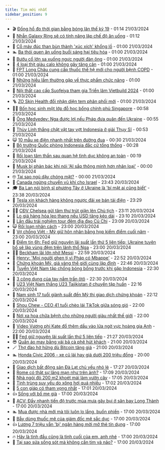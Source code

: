 ```yaml
---
title: Tim mới nhất
sidebar_position: 9
---
```


<!-- vnexpress-tin-moi-nhat:START -->
- 🎬 [Đồng hồ đo thời gian bằng bóng lăn thế kỷ 19](https://vnexpress.net/dong-ho-do-thoi-gian-bang-bong-lan-the-ky-19-4723887.html) - 01:14 21/03/2024
- 🐎 [Nhẫn Galaxy Ring sẽ có tính năng lập chế độ ăn uống](https://vnexpress.net/nhan-galaxy-ring-se-co-tinh-nang-lap-che-do-an-uong-4724713.html) - 01:12 21/03/2024
- 🦍 [Cỗ máy đúc than bùn thành &#39;xúc xích&#39; khổng lồ](https://vnexpress.net/co-may-duc-than-bun-thanh-xuc-xich-khong-lo-4724141.html) - 01:00 21/03/2024
- 🏊 [Ba thói quen ăn uống buổi sáng hại tiêu hóa](https://vnexpress.net/ba-thoi-quen-an-uong-buoi-sang-hai-tieu-hoa-4724692.html) - 01:00 21/03/2024
- 🎊 [Bướu cổ lớn sa xuống ngực người đàn ông](https://vnexpress.net/buou-co-lon-sa-xuong-nguc-nguoi-dan-ong-4724633.html) - 01:00 21/03/2024
- 🎃 [4 loại thịt giàu calo không gây tăng cân](https://vnexpress.net/4-loai-thit-giau-calo-khong-gay-tang-can-4724616.html) - 01:00 21/03/2024
- 🧰 [FPT Long Châu cung cấp thuốc thế hệ mới cho người bệnh COPD](https://vnexpress.net/fpt-long-chau-cung-cap-thuoc-the-he-moi-cho-nguoi-benh-copd-4724532.html) - 01:00 21/03/2024
- 🔭 [Những hiểu lầm thường gặp về thực phẩm chức năng](https://vnexpress.net/nhung-hieu-lam-thuong-gap-ve-thuc-pham-chuc-nang-4723945.html) - 01:00 21/03/2024
- 🫶 [Nội thất cao cấp Suofeiya tham gia Triển lãm Vietbuild 2024](https://vnexpress.net/noi-that-cao-cap-suofeiya-tham-gia-trien-lam-vietbuild-2024-4723485.html) - 01:00 21/03/2024
- 🪜 [ZO Skin Health đổi nhận diện tem phân phối mới](https://vnexpress.net/zo-skin-health-doi-nhan-dien-tem-phan-phoi-moi-4721222.html) - 01:00 21/03/2024
- 👨‍🏫 [Bốn học sinh một lớp đỗ học bổng chính phủ Singapore](https://vnexpress.net/bon-hoc-sinh-mot-lop-do-hoc-bong-chinh-phu-singapore-4724492.html) - 00:58 21/03/2024
- 🎊 [Ông Medvedev: Nga được lợi nếu Pháp đưa quân đến Ukraine](https://vnexpress.net/ong-medvedev-nga-duoc-loi-neu-phap-dua-quan-den-ukraine-4724740.html) - 00:55 21/03/2024
- 🎊 [Thùy Linh thắng chật vật tay vợt Indonesia ở giải Thụy Sĩ](https://vnexpress.net/thuy-linh-thang-chat-vat-tay-vot-indonesia-o-giai-thuy-si-4724762.html) - 00:53 21/03/2024
- 😺 [10 mẫu xe điện nhanh nhất trên đường đua](https://vnexpress.net/10-mau-xe-dien-nhanh-nhat-tren-duong-dua-4723058.html) - 00:30 21/03/2024
- 🐘 [Bộ trưởng Quốc phòng Indonesia đắc cử tổng thống](https://vnexpress.net/bo-truong-quoc-phong-indonesia-dac-cu-tong-thong-4724741.html) - 00:28 21/03/2024
- 🌁 [Rối loạn tâm thần sau quan hệ tình dục không an toàn](https://vnexpress.net/roi-loan-tam-than-sau-quan-he-tinh-duc-khong-an-toan-4723537.html) - 00:19 21/03/2024
- 🐲 [Musk bị phản bác khi nói &#39;AI sắp thông minh hơn nhân loại&#39;](https://vnexpress.net/musk-bi-phan-bac-khi-noi-ai-sap-thong-minh-hon-nhan-loai-4724469.html) - 00:00 21/03/2024
- 🤓 [Tại sao ngủ dậy chóng mặt?](https://vnexpress.net/tai-sao-ngu-day-chong-mat-4724625.html) - 00:00 21/03/2024
- 💪 [Canada ngừng chuyển vũ khí cho Israel](https://vnexpress.net/canada-ngung-chuyen-vu-khi-cho-israel-4724732.html) - 23:43 20/03/2024
- 🎓 [Ba Lan nói binh sĩ phương Tây ở Ukraine là &#39;bí mật ai cũng biết&#39;](https://vnexpress.net/ba-lan-noi-binh-si-phuong-tay-o-ukraine-la-bi-mat-ai-cung-biet-4724731.html) - 23:38 20/03/2024
- 🫣 [Tesla xin khách hàng không ngược đãi xe bán tải điện](https://vnexpress.net/tesla-xin-khach-hang-khong-nguoc-dai-xe-ban-tai-dien-4724319.html) - 23:29 20/03/2024
- 🧑‍💻 [CĐV Chelsea gửi tâm thư trút giận lên Chủ tịch](https://vnexpress.net/cdv-chelsea-gui-tam-thu-trut-gian-len-chu-tich-4724727.html) - 23:11 20/03/2024
- 🐲 [Lo giá hàng hóa leo thang nếu USD tăng kéo dài](https://vnexpress.net/lo-gia-hang-hoa-leo-thang-neu-usd-tang-keo-dai-4724537.html) - 23:10 20/03/2024
- 🌝 [Lần đầu trải nghiệm tour đêm địa đạo Củ Chi](https://vnexpress.net/lan-dau-trai-nghiem-tour-dem-dia-dao-cu-chi-4724446.html) - 23:09 20/03/2024
- 😺 [Rối loạn nhân cách](https://vnexpress.net/roi-loan-nhan-cach-4724663.html) - 23:00 20/03/2024
- 🐎 [Vợ chồng Việt - Mỹ giữ hôn nhân bằng họp kiểm điểm cuối năm](https://vnexpress.net/vo-chong-viet-my-giu-hon-nhan-bang-hop-kiem-diem-cuoi-nam-4724432.html) - 23:00 20/03/2024
- 🎡 [Điểm tin 6h: Fed giữ nguyên lãi suất lần thứ 5 liên tiếp; Ukraine tuyên bố sẽ lập vùng đệm trên lãnh thổ Nga](https://vnexpress.net/diem-tin-6h-fed-giu-nguyen-lai-suat-lan-thu-5-lien-tiep-ukraine-tuyen-bo-se-lap-vung-dem-tren-lanh-tho-nga-4724734.html) - 23:00 20/03/2024
- 👨‍🏫 [Beckham lãi lớn nhờ Messi](https://vnexpress.net/beckham-lai-lon-nho-messi-4724723.html) - 22:59 20/03/2024
- 🦆 [Henry: &#39;Mọi người ghen tị vì Pháp có Mbappe&#39;](https://vnexpress.net/henry-moi-nguoi-ghen-ti-vi-phap-co-mbappe-4724726.html) - 22:52 20/03/2024
- 🚦 [Chứng khoán Mỹ, giá vàng thế giới cùng lập đỉnh](https://vnexpress.net/chung-khoan-my-gia-vang-the-gioi-cung-lap-dinh-4724729.html) - 22:46 20/03/2024
- 💫 [Tuyển Việt Nam tập chống bóng bổng trước khi gặp Indonesia](https://vnexpress.net/tuyen-viet-nam-tap-chong-bong-bong-truoc-khi-gap-indonesia-4724718.html) - 22:30 20/03/2024
- 🎉 [3 công dụng của tay nắm trần ôtô](https://vnexpress.net/3-cong-dung-cua-tay-nam-tran-oto-4724475.html) - 22:30 20/03/2024
- 🌋 [U23 Việt Nam thắng U23 Tajikistan ở chuyến tập huấn](https://vnexpress.net/u23-viet-nam-thang-u23-tajikistan-o-chuyen-tap-huan-4724719.html) - 22:16 20/03/2024
- 🤖 [Nam sinh 17 tuổi giành suất đến Mỹ thi giao dịch chứng khoán](https://vnexpress.net/nam-sinh-17-tuoi-gianh-suat-den-my-thi-giao-dich-chung-khoan-4724419.html) - 22:12 20/03/2024
- 🦏 [Shou Chew - CEO 41 tuổi chèo lái TikTok giữa sóng gió](https://vnexpress.net/shou-chew-ceo-41-tuoi-cheo-lai-tiktok-giua-song-gio-4724548.html) - 22:00 20/03/2024
- 🦩 [Nơi xa hoa chữa bệnh cho những người giàu nhất thế giới](https://vnexpress.net/chua-benh-cho-nhung-nguoi-sieu-giau-4724491.html) - 22:00 20/03/2024
- 👺 [Video Vương phi Kate đổ thêm dầu vào lửa ngờ vực hoàng gia Anh](https://vnexpress.net/video-vuong-phi-kate-do-them-dau-vao-lua-ngo-vuc-hoang-gia-anh-4724108.html) - 22:00 20/03/2024
- 🧑‍🏫 [Fed giữ nguyên lãi suất lần thứ 5 liên tiếp](https://vnexpress.net/fed-giu-nguyen-lai-suat-lan-thu-5-lien-tiep-4724728.html) - 21:27 20/03/2024
- 😎 [Quần áo may bằng vải bã cà phê hút khách](https://vnexpress.net/quan-ao-may-bang-vai-ba-ca-phe-hut-khach-4722046.html) - 21:00 20/03/2024
- 🪄 [Thợ đào hờ hững dù Bitcoin tăng giá](https://vnexpress.net/tho-dao-ho-hung-du-bitcoin-tang-gia-4724714.html) - 21:00 20/03/2024
- 🏊 [Honda Civic 2006 - xe cũ lái hay giá dưới 200 triệu đồng](https://vnexpress.net/honda-civic-2006-xe-cu-lai-hay-gia-duoi-200-trieu-dong-4724386.html) - 20:00 20/03/2024
- 💃 [Giao dịch bất động sản Đà Lạt chủ yếu nhỏ lẻ](https://vnexpress.net/giao-dich-bat-dong-san-da-lat-chu-yeu-nho-le-4724722.html) - 17:27 20/03/2024
- 🦆 [Rome có thật sự lãng mạn như trên ảnh?](https://vnexpress.net/rome-co-that-su-lang-man-nhu-tren-anh-4724568.html) - 17:09 20/03/2024
- 🎊 [Nhà ngói đỏ 200 m2 khoét mái làm vườn cây](https://vnexpress.net/nha-ngoi-do-200-m2-khoet-mai-lam-vuon-cay-4724641.html) - 17:05 20/03/2024
- 👺 [Tinh trùng suy yếu do xông hơi quá nhiều](https://vnexpress.net/tinh-trung-suy-yeu-do-xong-hoi-qua-nhieu-4723316.html) - 17:02 20/03/2024
- 🎡 [5 con giáp có tham vọng nhất](https://vnexpress.net/5-con-giap-co-tham-vong-nhat-4724564.html) - 17:01 20/03/2024
- 👍 [Sống với bố mẹ già](https://vnexpress.net/song-voi-bo-me-gia-4724717.html) - 17:00 20/03/2024
- 🐎 [ACV: Đẩy nhanh tiến độ trước mùa mưa gây bụi ở sân bay Long Thành](https://vnexpress.net/acv-day-nhanh-tien-do-truoc-mua-mua-gay-bui-o-san-bay-long-thanh-4724680.html) - 17:00 20/03/2024
- 🏊 [Mua được nhà mới mà tôi luôn lo lắng, buồn phiền](https://vnexpress.net/mua-duoc-nha-moi-ma-toi-luon-lo-lang-buon-phien-4724640.html) - 17:00 20/03/2024
- 🦩 [Bẫy dùng thuốc mê của giám đốc mê sắc dục](https://vnexpress.net/bay-dung-thuoc-me-cua-giam-doc-me-sac-duc-4724632.html) - 17:00 20/03/2024
- 👍 [Lương 7 triệu vẫn &#39;bị&#39; ngân hàng mời mở thẻ tín dụng](https://vnexpress.net/luong-7-trieu-van-bi-ngan-hang-moi-mo-the-tin-dung-4724605.html) - 17:00 20/03/2024
- 🔥 [Hãy là tình đầu cũng là tình cuối của em, anh nhé](https://vnexpress.net/hay-la-tinh-dau-cung-la-tinh-cuoi-cua-em-anh-nhe-4724353.html) - 17:00 20/03/2024
- 💄 [Tại sao sứa sống sót mà không cần tim và não?](https://vnexpress.net/tai-sao-sua-song-sot-ma-khong-can-tim-va-nao-4724314.html) - 17:00 20/03/2024<!-- vnexpress-tin-moi-nhat:END -->
